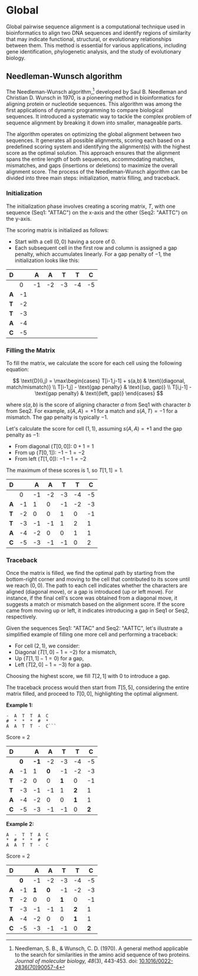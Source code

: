 # Global

Global pairwise sequence alignment is a computational technique used in bioinformatics to align two DNA sequences and identify regions of similarity that may indicate functional, structural, or evolutionary relationships between them.
This method is essential for various applications, including gene identification, phylogenetic analysis, and the study of evolutionary biology.

## Needleman-Wunsch algorithm

The Needleman-Wunsch algorithm,[^needleman1970general] developed by Saul B. Needleman and Christian D. Wunsch in 1970, is a pioneering method in bioinformatics for aligning protein or nucleotide sequences.
This algorithm was among the first applications of dynamic programming to compare biological sequences.
It introduced a systematic way to tackle the complex problem of sequence alignment by breaking it down into smaller, manageable parts.

The algorithm operates on optimizing the global alignment between two sequences.
It generates all possible alignments, scoring each based on a predefined scoring system and identifying the alignment(s) with the highest score as the optimal solution.
This approach ensures that the alignment spans the entire length of both sequences, accommodating matches, mismatches, and gaps (insertions or deletions) to maximize the overall alignment score.
The process of the Needleman-Wunsch algorithm can be divided into three main steps: initialization, matrix filling, and traceback.

### Initialization

The initialization phase involves creating a scoring matrix, $T$, with one sequence (Seq1: "ATTAC") on the x-axis and the other (Seq2: "AATTC") on the y-axis.

The scoring matrix is initialized as follows:

-   Start with a cell $(0,0)$ having a score of $0$.
-   Each subsequent cell in the first row and column is assigned a gap penalty, which accumulates linearly.
    For a gap penalty of $-1$, the initialization looks like this:

| **D** |   | **A** | **A** | **T** | **T** | **C** |
|---|---|---|---|---|---|---|
|   | 0 | -1| -2| -3| -4| -5|
| **A** | -1|   |   |   |   |   |
| **T** | -2|   |   |   |   |   |
| **T** | -3|   |   |   |   |   |
| **A** | -4|   |   |   |   |   |
| **C** | -5|   |   |   |   |   |

### Filling the Matrix

To fill the matrix, we calculate the score for each cell using the following equation:

$$
\text{D}(i,j) = \max\begin{cases}
T[i-1,j-1] + s(a,b) & \text{(diagonal, match/mismatch)} \\
T[i-1,j] - \text{gap penalty} & \text{(up, gap)} \\
T[i,j-1] - \text{gap penalty} & \text{(left, gap)}
\end{cases}
$$

where $s(a,b)$ is the score of aligning character $a$ from Seq1 with character $b$ from Seq2.
For example, $s(A,A) = +1$ for a match and $s(A,T) = -1$ for a mismatch.
The gap penalty is typically $-1$.

Let's calculate the score for cell $(1,1)$, assuming $s(A,A) = +1$ and the gap penalty as $-1$:

-   From diagonal ($T[0,0]$): $0 + 1 = 1$
-   From up ($T[0,1]$): $-1 - 1 = -2$
-   From left ($T[1,0]$): $-1 - 1 = -2$

The maximum of these scores is $1$, so $T[1,1] = 1$.

| **D** |   | **A**  | **A**  | **T**  | **T**  | **C**  |
|---|---|----|----|----|----|----|
|   | 0 | -1 | -2 | -3 | -4 | -5 |
| **A** | -1| 1  | 0  | -1 | -2 | -3 |
| **T** | -2| 0  | 0  | 1  | 0  | -1 |
| **T** | -3| -1 | -1 | 1  | 2  | 1  |
| **A** | -4| -2 | 0  | 0  | 1  | 1  |
| **C** | -5| -3 | -1 | -1 | 0  | 2  |

### Traceback

Once the matrix is filled, we find the optimal path by starting from the bottom-right corner and moving to the cell that contributed to its score until we reach $(0,0)$.
The path to each cell indicates whether the characters are aligned (diagonal move), or a gap is introduced (up or left move).
For instance, if the final cell's score was obtained from a diagonal move, it suggests a match or mismatch based on the alignment score.
If the score came from moving up or left, it indicates introducing a gap in Seq1 or Seq2, respectively.

Given the sequences Seq1: "ATTAC" and Seq2: "AATTC", let's illustrate a simplified example of filling one more cell and performing a traceback:

-   For cell $(2,1)$, we consider:
-   Diagonal ($T[1,0] - 1 = -2$) for a mismatch,
-   Up ($T[1,1] - 1 = 0$) for a gap,
-   Left ($T[2,0] - 1 = -3$) for a gap.

Choosing the highest score, we fill $T[2,1]$ with $0$ to introduce a gap.

The traceback process would then start from $T[5,5]$, considering the entire matrix filled, and proceed to $T[0,0]$, highlighting the optimal alignment.

**Example 1:**

```text
-  A  T  T  A  C
#  *  *  *  #  *
A  A  T  T  -  C```
```

Score = 2

| **D** |   | **A** | **A** | **T** | **T** | **C** |
|---|---|----|-----|----|----|----|
|   | **0** | **-1** | -2  | -3 | -4 | -5 |
| **A** | -1 | 1  | **0** | -1 | -2 | -3 |
| **T** | -2 | 0  | 0   | **1** | 0  | -1 |
| **T** | -3 | -1 | -1  | 1  | **2** | 1  |
| **A** | -4 | -2 | 0   | 0  | **1** | 1  |
| **C** | -5 | -3 | -1  | -1 | 0  | **2** |

**Example 2:**

```text
A  -  T  T  A  C
*  #  *  *  #  *
A  A  T  T  -  C
```

Score = 2

| **D** |   | **A**   | **A**  | **T**  | **T**  | **C**  |
|---|---|-----|----|----|----|----|
|   | **0** | -1  | -2 | -3 | -4 | -5 |
| **A** | -1 | **1** | **0** | -1 | -2 | -3 |
| **T** | -2 | 0   | 0  | **1** | 0  | -1 |
| **T** | -3 | -1  | -1 | 1   | **2** | 1  |
| **A** | -4 | -2  | 0  | 0   | **1** | 1  |
| **C** | -5 | -3  | -1 | -1  | 0   | **2** |

<!-- REFERENCES -->

[^needleman1970general]: Needleman, S. B., & Wunsch, C. D. (1970). A general method applicable to the search for similarities in the amino acid sequence of two proteins. *Journal of molecular biology, 48*(3), 443-453. doi: [10.1016/0022-2836(70)90057-4](https://doi.org/10.1016/0022-2836(70)90057-4)
